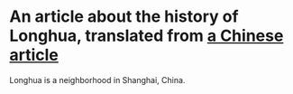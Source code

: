 # An article about the history of Longhua, translated from [a Chinese article](https://mp.weixin.qq.com/s/uXJJPPWvi7yEpse8n8rk0w)

Longhua is a neighborhood in Shanghai, China.
